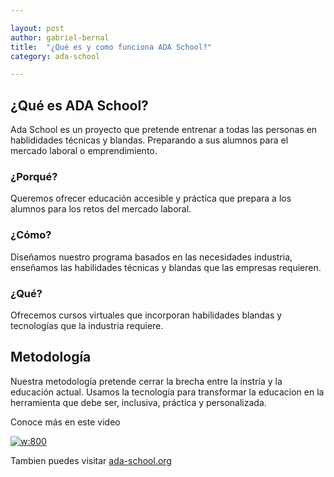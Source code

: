 ```yaml
---

layout: post
author: gabriel-bernal
title:  "¿Qué es y como funciona ADA School?"
category: ada-school

---
```


## ¿Qué es ADA School?

Ada School es un proyecto que pretende entrenar a todas las personas en hablididades técnicas y blandas.
Preparando a sus alumnos para el mercado laboral o emprendimiento.

### ¿Porqué?
Queremos ofrecer educación accesible y práctica que prepara a los alumnos para los retos del mercado laboral.
### ¿Cómo?
Diseñamos nuestro programa basados en las necesidades industria, enseñamos las habilidades técnicas y blandas que las empresas requieren.
### ¿Qué?
Ofrecemos cursos virtuales que incorporan habilidades blandas y tecnologías que la industria requiere.

## Metodología
Nuestra metodología pretende cerrar la brecha entre la instría y la educación actual. Usamos la tecnología para transformar
la educacion en la herramienta que debe ser, inclusiva, práctica y personalizada.

Conoce más en este video

[![w:800](http://i3.ytimg.com/vi/hDl7VoV2Q-s/hqdefault.jpg)](https://www.youtube.com/watch?v=hDl7VoV2Q-s)

Tambien puedes visitar [ada-school.org](https://ada-school.org)
